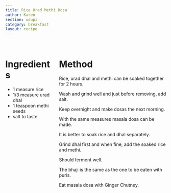 ```yaml
---
title: Rice Urad Methi Dosa
author: Karen
section: udupi
category: breakfast
layout: recipe
---
```


<br>
<div class='columns'> <div class='column is-one-third p-3' markdown='1'>

# Ingredients

* 1 measure rice
* 1/3 measure urad dhal
* 1 teaspoon methi seeds
* salt to taste




</div> <div class='column is-two-thirds p-3' markdown='1'>

# Method

Rice, urad dhal and methi can be soaked together for 2 hours.

Wash and grind well and just before removing, add salt.

Keep overnight and make dosas the next morning.

With the same measures masala dosa can be made.

It is better to soak rice and dhal separately.

Grind dhal first and when fine, add the soaked rice and methi.

Should ferment well.

The bhaji is the same as the one to be eaten with puris.

Eat masala dosa with Ginger Chutney.




</div> </div>